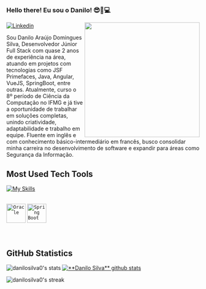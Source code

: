 ### Hello there! Eu sou o Danilo! 😎🤙💻
<img align="right" width="300" src="https://tenor.com/pt-BR/view/error-windows-xp-gif-23974875" />

[![Linkedin](https://img.shields.io/badge/LinkedIn-0077B5?style=for-the-badge&logo=linkedin&logoColor=white)](https://www.linkedin.com/in/danilosilva0/)

<!-- Adicione alguma frase e false sobre você aqui em baixo -->

Sou Danilo Araújo Domingues Silva, Desenvolvedor Júnior Full Stack com quase 2 anos de experiência na área, atuando em projetos com tecnologias como JSF Primefaces, Java, Angular, VueJS, SpringBoot, entre outras. Atualmente, curso o 8º período de Ciência da Computação no IFMG e já tive a oportunidade de trabalhar em soluções completas, unindo criatividade, adaptabilidade e trabalho em equipe. Fluente em inglês e com conhecimento básico-intermediário em francês, busco consolidar minha carreira no desenvolvimento de software e expandir para áreas como Segurança da Informação.

## Most Used Tech Tools

[![My Skills](https://skillicons.dev/icons?i=java,c,vue,angular,js,html,css,dotnet,maven,flutter,gradle)](https://skillicons.dev)
<div style="display: inline_block"><br>
	<code><img width="50" src="https://user-images.githubusercontent.com/25181517/117208736-bdedc080-adf5-11eb-912f-61c7d43705f6.png" alt="Oracle" title="Oracle"/></code>
	<code><img width="50" src="https://user-images.githubusercontent.com/25181517/183891303-41f257f8-6b3d-487c-aa56-c497b880d0fb.png" alt="Spring Boot" title="Spring Boot"/></code>
 </div><br>

<div style="display: inline_block"><br>

## **GitHub Statistics**

<p><img align="left" src="https://github-readme-stats.vercel.app/api/top-langs?username=danilosilva0&theme=radical&show_icons=true&locale=en&layout=compact" alt="danilosilva0's stats"/></p>

<a href="https://github.com/Gurupreet">
 <img align="center" src="https://github-readme-stats.vercel.app/api?username=danilosilva0&show_icons=true&theme=radical&line_height=27" alt="**Danilo Silva** github stats"/>
</a>

<p><img align="center" src="https://github-readme-streak-stats.herokuapp.com/?user=danilosilva0&theme=radical" alt="danilosilva0's streak" /></p>

<!--     <img align="center" alt="Java" src="https://img.shields.io/badge/Java-ED8B00?style=for-the-badge&logo=openjdk&logoColor=white">
    <img align="center" alt="C" src="https://img.shields.io/badge/C-00599C?style=for-the-badge&logo=c&logoColor=white">
    <img align="center" alt="VueJs" src="https://img.shields.io/badge/Vue.js-35495E?style=for-the-badge&logo=vue.js&logoColor=4FC08D">
    <img align="center" alt="Angular" src="https://img.shields.io/badge/Angular-DD0031?style=for-the-badge&logo=angular&logoColor=white">
    <img align="center" alt="OracleDB" src="https://img.shields.io/badge/Oracle-F80000?style=for-the-badge&logo=oracle&logoColor=black">
    <img align="center" alt="Javascript" src="https://img.shields.io/badge/JavaScript-F7DF1E?style=for-the-badge&logo=javascript&logoColor=black">
    <img align="center" alt="HTML" src="https://img.shields.io/badge/HTML-239120?style=for-the-badge&logo=html5&logoColor=white">
    <img align="center" alt="CSS" src="https://img.shields.io/badge/CSS-239120?&style=for-the-badge&logo=css3&logoColor=white">
    <img align="center" alt="SpringBoot" src="https://img.shields.io/badge/Spring-6DB33F?style=for-the-badge&logo=spring&logoColor=white">
    <img align="center" alt=".NET" src="https://img.shields.io/badge/.NET-5C2D91?style=for-the-badge&logo=.net&logoColor=white">
    <img align="center" alt="Maven" src="">
    <img align="center" alt="JSF Primefaces" src="">
    <img align="center" alt="Payara" src="">
    <img align="center" alt="XHTML" src="">
    <br/><br/>
    <a href="https://www.java.com" target="_blank"> <img src="https://raw.githubusercontent.com/devicons/devicon/master/icons/java/java-original.svg" alt="java" width="40" height="40"/> </a>
    <a href="https://www.cprogramming.com/" target="_blank"> <img src="https://raw.githubusercontent.com/devicons/devicon/master/icons/c/c-original.svg" alt="c" width="40" height="40"/> </a> 
    <a href="https://developer.mozilla.org/en-US/docs/Web/JavaScript" target="_blank"> <img src="https://raw.githubusercontent.com/devicons/devicon/master/icons/javascript/javascript-original.svg" alt="javascript" width="40" height="40"/> </a> -->
</div><br>

<div align="center">
<!-- 	<code><img width="50" src="https://user-images.githubusercontent.com/25181517/117201156-9a724800-adec-11eb-9a9d-3cd0f67da4bc.png" alt="Java" title="Java"/></code>
	<code><img width="50" src="https://user-images.githubusercontent.com/25181517/192106070-46255bcf-65e6-4c6b-a296-bf8d0d8fb2a7.png" alt="C" title="C"/></code>
	<code><img width="50" src="https://user-images.githubusercontent.com/25181517/117448124-a2da9800-af3e-11eb-85d2-bd1b69b65603.png" alt="Vue.js" title="Vue.js"/></code>
	<code><img width="50" src="https://user-images.githubusercontent.com/25181517/183890595-779a7e64-3f43-4634-bad2-eceef4e80268.png" alt="Angular" title="Angular"/></code>
	<code><img width="50" src="https://user-images.githubusercontent.com/25181517/192158954-f88b5814-d510-4564-b285-dff7d6400dad.png" alt="HTML" title="HTML"/></code>
	<code><img width="50" src="https://user-images.githubusercontent.com/25181517/183898674-75a4a1b1-f960-4ea9-abcb-637170a00a75.png" alt="CSS" title="CSS"/></code>
	<code><img width="50" src="https://user-images.githubusercontent.com/25181517/117447155-6a868a00-af3d-11eb-9cfe-245df15c9f3f.png" alt="JavaScript" title="JavaScript"/></code>
	<code><img width="50" src="https://user-images.githubusercontent.com/25181517/117207242-07d5a700-adf4-11eb-975e-be04e62b984b.png" alt="Maven" title="Maven"/></code> -->
</div>
